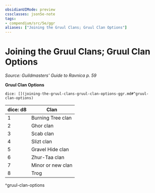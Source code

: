 ```yaml
---
obsidianUIMode: preview
cssclasses: json5e-note
tags:
- compendium/src/5e/ggr
aliases: ["Joining the Gruul Clans; Gruul Clan Options"]
---
```

# Joining the Gruul Clans; Gruul Clan Options
*Source: Guildmasters' Guide to Ravnica p. 59* 

**Gruul Clan Options**

`dice: [](joining-the-gruul-clans-gruul-clan-options-ggr.md#^gruul-clan-options)`

| dice: d8 | Clan |
|----------|------|
| 1 | Burning Tree clan |
| 2 | Ghor clan |
| 3 | Scab clan |
| 4 | Slizt clan |
| 5 | Gravel Hide clan |
| 6 | Zhur-Taa clan |
| 7 | Minor or new clan |
| 8 | Trog |
^gruul-clan-options